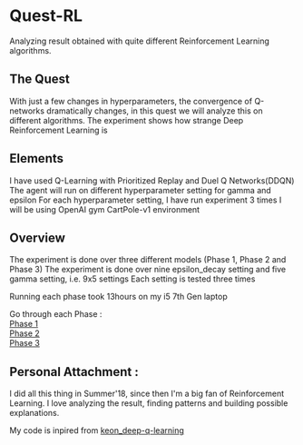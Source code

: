 # Quest-RL
Analyzing result obtained with quite different Reinforcement Learning algorithms.

## The Quest
With just a few changes in hyperparameters, the convergence of Q-networks dramatically changes, in this quest we will analyze this on different algorithms.
The experiment shows how strange Deep Reinforcement Learning is

## Elements
I have used Q-Learning with Prioritized Replay and Duel Q Networks(DDQN)
The agent will run on different hyperparameter setting for gamma and epsilon
For each hyperparameter setting, I have run experiment 3 times
I will be using OpenAI gym CartPole-v1 environment

## Overview 
The experiment is done over three different models (Phase 1, Phase 2 and Phase 3)
The experiment is done over nine epsilon_decay setting and five gamma setting, i.e. 9x5 settings
Each setting is tested three times

Running each phase took 13hours on my i5 7th Gen laptop

Go through each Phase : <br>
<a href="https://github.com/adityauser/Quest-RL/tree/master/Phase1">Phase 1</a><br>
<a href="https://github.com/adityauser/Quest-RL/tree/master/Phase-2">Phase 2</a><br>
<a href="https://github.com/adityauser/Quest-RL/tree/master/Phase-3">Phase 3</a><br>


## Personal Attachment : 
I did all this thing in Summer'18, since then I'm a big fan of Reinforcement Learning. I love analyzing the result, finding patterns and building possible explanations.



My code is inpired from  <a href="https://github.com/keon/deep-q-learning">keon_deep-q-learning</a>
